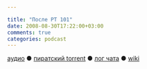 ```yaml
---

title: "После РТ 101"
date: 2008-08-30T17:22:00+03:00
comments: true
categories: podcast
---
```

[аудио](http://cdn.radio-t.com/rt101post.mp3) ● [пиратский torrent](http://pirates.radio-t.com/torrents/rt101post.mp3.torrent) ● [лог чата](http://chat.radio-t.com/logs/radio-t-101.html) ● [wiki](http://wiki.radio-t.com/%D0%9F%D0%BE%D1%81%D0%BB%D0%B5_%D0%A0%D0%A2_101)<audio src="http://cdn.radio-t.com/rt101post.mp3" preload="none">
